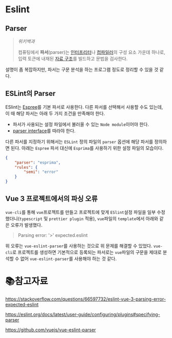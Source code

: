 # Eslint

## Parser

> *위키백과*
>
> 컴퓨팅에서 **파서**(parser)는 [인터프리터](https://ko.wikipedia.org/wiki/인터프리터)나 [컴파일러](https://ko.wikipedia.org/wiki/컴파일러)의 구성 요소 가운데 하나로, 입력 토큰에 내재된 [자료 구조](https://ko.wikipedia.org/wiki/자료_구조)를 빌드하고 문법을 검사한다. 

설명이 좀 복잡하지만, 파서는 구문 분석을 하는 프로그램 정도로 정리할 수 있을 것 같다.

## ESLint의 Parser

ESlint는 [Espree](https://github.com/eslint/espree)를 기본 파서로 사용한다. 다른 파서를 선택해서 사용할 수도 있는데, 이 때 해당 파서는 아래 두 가지 조건을 만족해야 한다.

- 파서가 사용되는 설정 파일에서 불러올 수 있는 `Node module`이어야 한다.
- [parser interface](https://eslint.org/docs/latest/developer-guide/working-with-custom-parsers)를 따라야 한다.

다른 파서를 지정하기 위해서는 `ESLint` 정의 파일의 `parser` 옵션에 해당 파서를 정의하면 된다. 아래는 `Espree` 파서 대신에 `Esprima`를 사용하기 위한 설정 파일의 모습이다.

```json
{
    "parser": "esprima",
    "rules": {
        "semi": "error"
    }
}
```

##  Vue 3 프로젝트에서의 파싱 오류

`vue-cli`를 통해 `vue`프로젝트를 만들고 프로젝트에 맞게 `ESlint`설정 파일을 일부 수정했더니(`typescript` 및 `prettier plugin` 적용), `vue`파일의 `template`에서 아래와 같은 오류가 발생했다.

> Parsing error: '>' expected.eslint

위 오류는 `vue-eslint-parser`를 사용하는 것으로 위 문제를 해결할 수 있었다. `vue-cli`로 프로젝트를 생성하면 기본적으로 등록되는 파서로는 `vue`파일의 구문을 제대로 분석할 수 없어 `vue-eslint-parser`를 사용해야 하는 것 같다. 

# :books:참고자료

https://stackoverflow.com/questions/66597732/eslint-vue-3-parsing-error-expected-eslint

https://eslint.org/docs/latest/user-guide/configuring/plugins#specifying-parser

https://github.com/vuejs/vue-eslint-parser